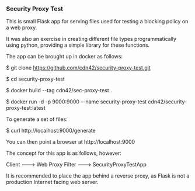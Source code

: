 ### **Security Proxy Test**

This is small Flask app for serving files used for testing a blocking policy on a web proxy.


It was also an exercise in creating different file types programmatically using python, providing a simple library for these functions.

The app can be brought up in docker as follows:

$ git clone https://github.com/cdn42/security-proxy-test.git

$ cd security-proxy-test

$ docker build --tag cdn42/sec-proxy-test .

$ docker run -d -p 9000:9000 --name security-proxy-test cdn42/security-proxy-test:latest


To generate a set of files:

$ curl http://localhost:9000/generate

You can then point a browser at http://localhost:9000

The concept for this app is as follows, however:

Client ---> Web Proxy Filter ---> SecurityProxyTestApp

It is recommended to place the app behind a reverse proxy, as Flask is not a production Internet facing web server.





